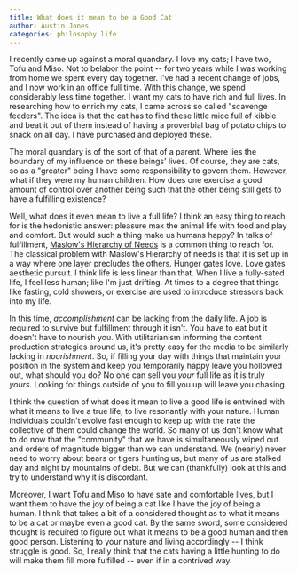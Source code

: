 ```yaml
---
title: What does it mean to be a Good Cat
author: Austin Jones
categories: philosophy life
---
```


<!-- intro -->
I recently came up against a moral quandary.
I love my cats; I have two, Tofu and Miso.
Not to belabor the point -- for two years while I was working from home we spent every day together.
I've had a recent change of jobs, and I now work in an office full time.
With this change, we spend considerably less time together.
I want my cats to have rich and full lives.
In researching how to enrich my cats, I came across so called "scavenge feeders".
The idea is that the cat has to find these little mice full of kibble and beat it out of them instead of having a proverbial bag of potato chips to snack on all day.
I have purchased and deployed these.

<!-- the question -->
The moral quandary is of the sort of that of a parent.
Where lies the boundary of my influence on these beings' lives.
Of course, they are cats, so as a "greater" being I have some responsibility to govern them.
However, what if they were my human children.
How does one exercise a good amount of control over another being such that the other being still gets to have a fulfilling existence?

<!-- debunk the easy answer -->
Well, what does it even mean to live a full life?
I think an easy thing to reach for is the hedonistic answer: pleasure max the animal life with food and play and comfort.
But would such a thing make us humans happy?
In talks of fulfillment, [Maslow's Hierarchy of Needs](https://en.wikipedia.org/wiki/Maslow%27s_hierarchy_of_needs) is a common thing to reach for.
The classical problem with Maslow's Hierarchy of needs is that it is set up in a way where one layer precludes the others.
Hunger gates love.
Love gates aesthetic pursuit.
I think life is less linear than that.
When I live a fully-sated life, I feel less human; like I'm just drifting.
At times to a degree that things like fasting, cold showers, or exercise are used to introduce stressors back into my life.

<!-- intro what I think the answer it -->
In this time, _accomplishment_ can be lacking from the daily life.
A job is required to survive but fulfillment through it isn't.
You have to eat but it doesn't have to nourish you.
With utilitarianism informing the content production strategies around us, it's pretty easy for the media to be similarly lacking in _nourishment_.
So, if filling your day with things that maintain your position in the system and keep you temporarily happy leave you hollowed out, what should you do?
No one can sell you _your_ full life as it is truly _yours_.
Looking for things outside of you to fill you up will leave you chasing.

<!-- how the answer informs humans -->
I think the question of what does it mean to live a good life is entwined with what it means to live a true life, to live resonantly with your nature.
Human individuals couldn't evolve fast enough to keep up with the rate the collective of them could change the world.
So many of us don't know what to do now that the "community" that we have is simultaneously wiped out and orders of magnitude bigger than we can understand.
We (nearly) never need to worry about bears or tigers hunting us, but many of us are stalked day and night by mountains of debt.
But we can (thankfully) look at this and try to understand why it is discordant.

<!-- wait wasn't this about cats? -->
Moreover, I want Tofu and Miso to have sate and comfortable lives, but I want them to have the joy of being a cat like I have the joy of being a human.
I think that takes a bit of a considered thought as to what it means to be a cat or maybe even a good cat.
By the same sword, some considered thought is required to figure out what it means to be a good human and then good person.
Listening to your nature and living accordingly -- I think struggle is good.
So, I really think that the cats having a little hunting to do will make them fill more fulfilled -- even if in a contrived way.

